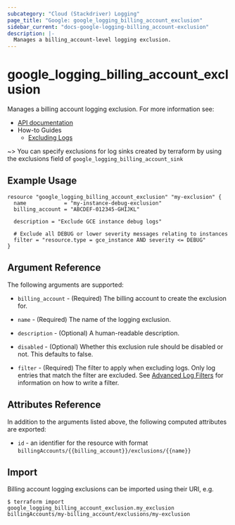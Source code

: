 ```yaml
---
subcategory: "Cloud (Stackdriver) Logging"
page_title: "Google: google_logging_billing_account_exclusion"
sidebar_current: "docs-google-logging-billing_account-exclusion"
description: |-
  Manages a billing_account-level logging exclusion.
---
```


# google\_logging\_billing\_account\_exclusion

Manages a billing account logging exclusion. For more information see:

* [API documentation](https://cloud.google.com/logging/docs/reference/v2/rest/v2/billingAccounts.exclusions)
* How-to Guides
    * [Excluding Logs](https://cloud.google.com/logging/docs/exclusions)

~> You can specify exclusions for log sinks created by terraform by using the exclusions field of `google_logging_billing_account_sink`

## Example Usage

```hcl
resource "google_logging_billing_account_exclusion" "my-exclusion" {
  name            = "my-instance-debug-exclusion"
  billing_account = "ABCDEF-012345-GHIJKL"

  description = "Exclude GCE instance debug logs"

  # Exclude all DEBUG or lower severity messages relating to instances
  filter = "resource.type = gce_instance AND severity <= DEBUG"
}
```

## Argument Reference

The following arguments are supported:

* `billing_account` - (Required) The billing account to create the exclusion for.

* `name` - (Required) The name of the logging exclusion.

* `description` - (Optional) A human-readable description.

* `disabled` - (Optional) Whether this exclusion rule should be disabled or not. This defaults to
    false.

* `filter` - (Required) The filter to apply when excluding logs. Only log entries that match the filter are excluded.
    See [Advanced Log Filters](https://cloud.google.com/logging/docs/view/advanced-filters) for information on how to
    write a filter.

## Attributes Reference

In addition to the arguments listed above, the following computed attributes are exported:

* `id` - an identifier for the resource with format `billingAccounts/{{billing_account}}/exclusions/{{name}}`

## Import

Billing account logging exclusions can be imported using their URI, e.g.

```
$ terraform import google_logging_billing_account_exclusion.my_exclusion billingAccounts/my-billing_account/exclusions/my-exclusion
```
